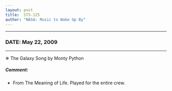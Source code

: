 ```yaml
---
layout: post
title:  STS-125
author: "NASA: Music to Wake Up By"
---
```


----
### DATE: May 22, 2009
----
✵ The Galaxy Song by Monty Python

##### Comment:
* From The Meaning of Life. Played for the entire crew.
